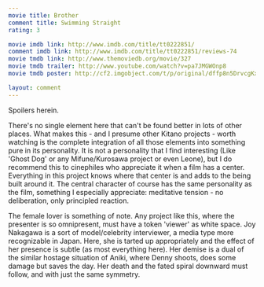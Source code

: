 ```yaml
---
movie title: Brother
comment title: Swimming Straight
rating: 3

movie imdb link: http://www.imdb.com/title/tt0222851/
comment imdb link: http://www.imdb.com/title/tt0222851/reviews-74
movie tmdb link: http://www.themoviedb.org/movie/327
movie tmdb trailer: http://www.youtube.com/watch?v=pa7JMGWOnp8
movie tmdb poster: http://cf2.imgobject.com/t/p/original/dffp8n5DrvcgKxCV2lIxnllA9Uw.jpg

layout: comment
---
```


Spoilers herein.

There's no single element here that can't be found better in lots of other places. What makes this - and I presume other Kitano projects - worth watching is the complete integration of all those elements into something pure in its personality. It is not a personality that I find interesting (Like 'Ghost Dog' or any Mifune/Kurosawa project or even Leone), but I do recommend this to cinephiles who appreciate it when a film has a center. Everything in this project knows where that center is and adds to the being built around it. The central character of course has the same personality as the film, something I especially appreciate: meditative tension - no deliberation, only principled reaction.

The female lover is something of note. Any project like this, where the presenter is so omnipresent, must have a token 'viewer' as white space. Joy Nakagawa is a sort of model/celebrity interviewer, a media type more recognizable in Japan. Here, she is tarted up appropriately and the effect of her presence is subtle (as most everything here). Her demise is a dual of the similar hostage situation of Aniki, where Denny shoots, does some damage but saves the day. Her death and the fated spiral downward must follow, and with just the same symmetry.